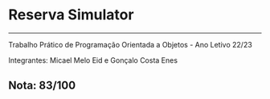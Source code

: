 # Reserva Simulator
-------------------------------------------------------------------------------------------------------------------------------------------------------------------------

Trabalho Prático de Programação Orientada a Objetos - Ano Letivo 22/23

Integrantes: Micael Melo Eid e Gonçalo Costa Enes

Nota: 83/100
-------------------------------------------------------------------------------------------------------------------------------------------------------------------------
